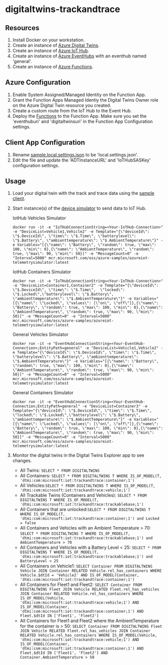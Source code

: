 # digitaltwins-trackandtrace

## Resources
1. Install Docker on your workstation.
2. Create an instance of [Azure Digital Twins](https://ms.portal.azure.com/#create/Microsoft.DigitalTwins).
3. Create an instance of [Azure IoT Hub](https://ms.portal.azure.com/#create/Microsoft.IotHub).
4. Create an instance of [Azure EventHubs](https://ms.portal.azure.com/#create/Microsoft.EventHub) with an eventhub named 'general'.
5. Create an instance of [Azure Functions](https://ms.portal.azure.com/#create/Microsoft.FunctionApp).

## Azure Configuration
1. Enable System Assigned/Managed Identity on the Function App.
2. Grant the Function Apps Managed Identiy the Digital Twins Owner role on the Azure Digital Twin resource you created.
3. Create a custom route from the IoT Hub to the Event Hub.
4. Deploy the [Functions](Functions) to the Function App.  Make sure you set the 'eventhuburi' and 'digitaltwinsuri' in the Function App Configuration settings.

## Client App Configuration
1. Rename [sample.local.settings.json](client/sample.local.settings.json) to be 'local.settings.json'.
2. Edit the file and update the 'ADTInstanceURL' and 'IoTHubSASKey' configuration settings.

## Usage
1. Load your digital twin with the track and trace data using the [sample client](client).
2. Start instance(s) of the [device simulator](https://docs.microsoft.com/en-us/samples/azure-samples/iot-telemetry-simulator/azure-iot-device-telemetry-simulator/) to send data to IoT Hub.

    IotHub Vehicles Simulator

    `docker run -it -e "IoTHubConnectionString=<Your-IoTHub-Connection>" -e "DeviceList=Vehicle1,Vehicle2" -e Template="{\"deviceId\": \"$.DeviceId\", \"time\": \"$.Time\", \"batterylevel\": \"$.Battery\", \"ambienttemperature\": \"$.AmbientTemperature\"}" -e Variables="[{\"name\": \"Battery\", \"random\": true, \"max\": 100, \"min\": 0},{\"name\": \"AmbientTemperature\", \"random\": true, \"max\": 90, \"min\": 50}]" -e "MessageCount=0" -e "Interval=5000" mcr.microsoft.com/oss/azure-samples/azureiot-telemetrysimulator:latest`

    IotHub Containers Simulator

    `docker run -it -e "IoTHubConnectionString=<Your-IoTHub-Connection>" -e "DeviceList=Container1,Container2" -e Template="{\"deviceId\": \"$.DeviceId\", \"time\": \"$.Time\",  \"locked\": \"$.Locked\",\"batterylevel\": \"$.Battery\", \"ambienttemperature\": \"$.AmbientTemperature\"}" -e Variables="[{\"name\": \"Locked\", \"values\": [\"on\", \"off\"]},{\"name\": \"Battery\", \"random\": true, \"max\": 100, \"min\": 0},{\"name\": \"AmbientTemperature\", \"random\": true, \"max\": 90, \"min\": 50}]" -e "MessageCount=0" -e "Interval=5000" mcr.microsoft.com/oss/azure-samples/azureiot-telemetrysimulator:latest`

    General Vehicles Simulator

    `docker run -it -e "EventHubConnectionString=<Your-EventHub-Connection>;EntityPath=general" -e "DeviceList=Vehicle1,Vehicle2" -e Template="{\"deviceId\": \"$.DeviceId\", \"time\": \"$.Time\", \"batterylevel\": \"$.Battery\", \"ambienttemperature\": \"$.AmbientTemperature\"}" -e Variables="[{\"name\": \"Battery\", \"random\": true, \"max\": 100, \"min\": 0},{\"name\": \"AmbientTemperature\", \"random\": true, \"max\": 90, \"min\": 50}]" -e "MessageCount=0" -e "Interval=5000" mcr.microsoft.com/oss/azure-samples/azureiot-telemetrysimulator:latest`

    General Containers Simulator

    `docker run -it -e "EventHubConnectionString=<Your-EventHub-Connection;EntityPath=general" -e "DeviceList=Container3" -e Template="{\"deviceId\": \"$.DeviceId\", \"time\": \"$.Time\",  \"locked\": \"$.Locked\",\"batterylevel\": \"$.Battery\", \"ambienttemperature\": \"$.AmbientTemperature\"}" -e Variables="[{\"name\": \"Locked\", \"values\": [\"on\", \"off\"]},{\"name\": \"Battery\", \"random\": true, \"max\": 100, \"min\": 0},{\"name\": \"AmbientTemperature\", \"random\": true, \"max\": 90, \"min\": 50}]" -e "MessageCount=0" -e "Interval=5000" mcr.microsoft.com/oss/azure-samples/azureiot-telemetrysimulator:latest`

3. Monitor the digital twins in the Digital Twins Explorer app to see changes.
   * All Twins: `SELECT * FROM DIGITALTWINS`
   * All Containers: `SELECT * FROM DIGITALTWINS T WHERE IS_OF_MODEL(T, 'dtmi:com:microsoft:iot:trackandtrace:container;1')`
   * All Vehicles:`SELECT * FROM DIGITALTWINS T WHERE IS_OF_MODEL(T, 'dtmi:com:microsoft:iot:trackandtrace:vehicle;1')`
   * All Trackable Twins (Containers and Vehicles): `SELECT * FROM DIGITALTWINS T WHERE IS_OF_MODEL(T, 'dtmi:com:microsoft:iot:trackandtrace:trackablebase;1')`
   * All Containers that are unlocked:`SELECT * FROM DIGITALTWINS T WHERE IS_OF_MODEL(T, 'dtmi:com:microsoft:iot:trackandtrace:container;1') and Locked = false`
   * All Containers and Vehicles with an Ambient Temperature > 70: `SELECT * FROM DIGITALTWINS T WHERE IS_OF_MODEL(T, 'dtmi:com:microsoft:iot:trackandtrace:trackablebase;1') and AmbientTemperature > 70`
   * All Containers and Vehicles with a Battery Level < 25: `SELECT * FROM DIGITALTWINS T WHERE IS_OF_MODEL(T, 'dtmi:com:microsoft:iot:trackandtrace:trackablebase;1') and BatteryLevel < 25`
   * All Containers on Vehicle1: `SELECT Container FROM DIGITALTWINS Vehicle JOIN Container RELATED Vehicle.rel_has_containers WHERE Vehicle.$dtId = 'Vehicle2' AND IS_OF_MODEL(Container, 'dtmi:com:microsoft:iot:trackandtrace:container;1')`
   * All Containers for Fleet1 and Fleet2: `SELECT Container FROM DIGITALTWINS Fleet JOIN Vehicle RELATED Fleet.rel_has_vehicles JOIN Container RELATED Vehicle.rel_has_containers WHERE IS_OF_MODEL(Vehicle, 'dtmi:com:microsoft:iot:trackandtrace:vehicle;1') AND IS_OF_MODEL(Container, 'dtmi:com:microsoft:iot:trackandtrace:container;1') AND Fleet.$dtId IN ['Fleet1', 'Fleet2']`
   * All Containers for Fleet1 and Fleet2 where the AmbientTemperature for the container is > 50: `SELECT Container FROM DIGITALTWINS Fleet JOIN Vehicle RELATED Fleet.rel_has_vehicles JOIN Container RELATED Vehicle.rel_has_containers WHERE IS_OF_MODEL(Vehicle, 'dtmi:com:microsoft:iot:trackandtrace:vehicle;1') AND IS_OF_MODEL(Container, 'dtmi:com:microsoft:iot:trackandtrace:container;1') AND Fleet.$dtId IN ['Fleet1', 'Fleet2'] AND Container.AmbientTemperature > 50`